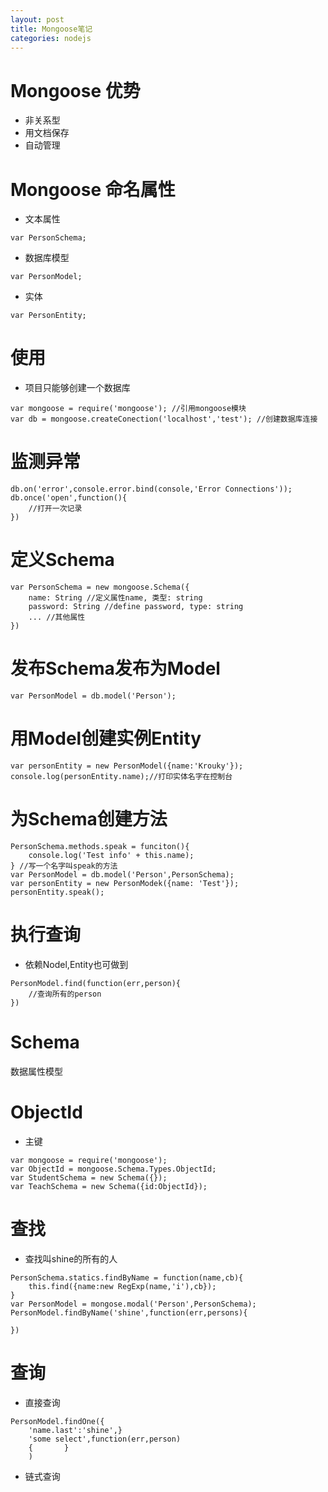 ```yaml
---
layout: post
title: Mongoose笔记
categories: nodejs
---
```


# Mongoose 优势
- 非关系型
- 用文档保存
- 自动管理

# Mongoose 命名属性
  - 文本属性
    
```
var PersonSchema;
```
- 数据库模型

```
var PersonModel;
```
- 实体

```
var PersonEntity;
```

# 使用
- 项目只能够创建一个数据库

```
var mongoose = require('mongoose'); //引用mongoose模块
var db = mongoose.createConection('localhost','test'); //创建数据库连接
```

# 监测异常

```
db.on('error',console.error.bind(console,'Error Connections'));
db.once('open',function(){
    //打开一次记录
})
```

# 定义Schema

```
var PersonSchema = new mongoose.Schema({
    name: String //定义属性name, 类型: string
    password: String //define password, type: string
    ... //其他属性
})
```

# 发布Schema发布为Model

```
var PersonModel = db.model('Person');
```

# 用Model创建实例Entity

```
var personEntity = new PersonModel({name:'Krouky'});
console.log(personEntity.name);//打印实体名字在控制台
```

# 为Schema创建方法

```
PersonSchema.methods.speak = funciton(){
    console.log('Test info' + this.name);
} //写一个名字叫speak的方法
var PersonModel = db.model('Person',PersonSchema);
var personEntity = new PersonModek({name: 'Test'});
personEntity.speak();
```

# 执行查询
- 依赖Nodel,Entity也可做到

```
PersonModel.find(function(err,person){
    //查询所有的person
})
```

# Schema
数据属性模型

# ObjectId
- 主键

```
var mongoose = require('mongoose');
var ObjectId = mongoose.Schema.Types.ObjectId;
var StudentSchema = new Schema({});
var TeachSchema = new Schema({id:ObjectId});
```

# 查找
- 查找叫shine的所有的人

```
PersonSchema.statics.findByName = function(name,cb){
    this.find({name:new RegExp(name,'i'),cb});
}
var PersonModel = mongose.modal('Person',PersonSchema);
PersonModel.findByName('shine',function(err,persons){
    
})
```

# 查询
- 直接查询

```
PersonModel.findOne({
    'name.last':'shine',}
    'some select',function(err,person)
    {       }
    )
```

- 链式查询

